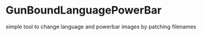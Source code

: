 # GunBoundLanguagePowerBar
 simple tool to change language and powerbar images by patching filenames
